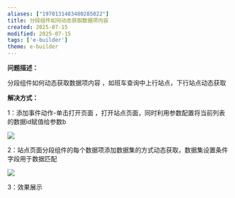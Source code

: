 ```yaml
---
aliases: ["1970131483480285022"]
title: 分段组件如何动态获取数据项内容
created: 2025-07-15
modified: 2025-07-15
tags: ['e-builder']
theme: e-builder
---
```


**问题描述：**

分段组件如何动态获取数据项内容 ，如班车查询中上行站点，下行站点动态获取

**解决方式：**

1：添加事件动作-单击打开页面 ，打开站点页面，同时利用参数配置将当前列表的数据id赋值给参数b

![](https://myhelpdoc.oss-cn-heyuan.aliyuncs.com/mdimages/769de7eb49547a52885f1d2c4b84f9c5.jpg)

2：站点页面分段组件的每个数据项添加数据集的方式动态获取，数据集设置条件字段用于数据匹配

![](https://myhelpdoc.oss-cn-heyuan.aliyuncs.com/mdimages/60de44ecf1191e8450e3d6c72776013d.jpg)

3：效果展示

